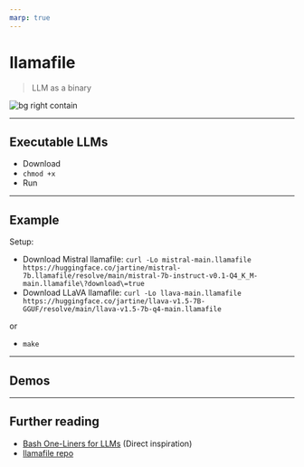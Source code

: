 ```yaml
---
marp: true
---
```


# llamafile

> LLM as a binary

![bg right contain](https://github.com/Mozilla-Ocho/llamafile/blob/main/llamafile/llamafile-640x640.png?raw=true)

---

## Executable LLMs

- Download
- `chmod +x`
- Run

---

## Example

Setup:

- Download Mistral llamafile: `curl -Lo mistral-main.llamafile https://huggingface.co/jartine/mistral-7b.llamafile/resolve/main/mistral-7b-instruct-v0.1-Q4_K_M-main.llamafile\?download\=true`
- Download LLaVA llamafile: `curl -Lo llava-main.llamafile https://huggingface.co/jartine/llava-v1.5-7B-GGUF/resolve/main/llava-v1.5-7b-q4-main.llamafile`

or

- `make`

---

## Demos

---

## Further reading

- [Bash One-Liners for LLMs](https://justine.lol/oneliners/) (Direct inspiration)
- [llamafile repo](https://github.com/Mozilla-Ocho/llamafile)
